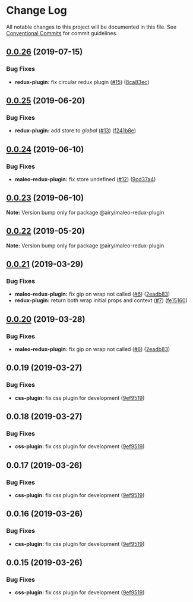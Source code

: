 # Change Log

All notable changes to this project will be documented in this file.
See [Conventional Commits](https://conventionalcommits.org) for commit guidelines.

## [0.0.26](https://github.com/airyrooms/maleo-plugins/compare/@airy/maleo-redux-plugin@0.0.25...@airy/maleo-redux-plugin@0.0.26) (2019-07-15)


### Bug Fixes

* **redux-plugin:** fix circular redux plugin ([#15](https://github.com/airyrooms/maleo-plugins/issues/15)) ([8ca83ec](https://github.com/airyrooms/maleo-plugins/commit/8ca83ec))





## [0.0.25](https://github.com/airyrooms/maleo-plugins/compare/@airy/maleo-redux-plugin@0.0.24...@airy/maleo-redux-plugin@0.0.25) (2019-06-20)


### Bug Fixes

* **redux-plugin:** add store to _global_ ([#13](https://github.com/airyrooms/maleo-plugins/issues/13)) ([f241b8e](https://github.com/airyrooms/maleo-plugins/commit/f241b8e))





## [0.0.24](https://github.com/airyrooms/maleo-plugins/compare/@airy/maleo-redux-plugin@0.0.23...@airy/maleo-redux-plugin@0.0.24) (2019-06-10)


### Bug Fixes

* **maleo-redux-plugin:** fix store undefined ([#12](https://github.com/airyrooms/maleo-plugins/issues/12)) ([9cd37a4](https://github.com/airyrooms/maleo-plugins/commit/9cd37a4))





## [0.0.23](https://github.com/alvinkl/maleo-plugins/compare/@airy/maleo-redux-plugin@0.0.22...@airy/maleo-redux-plugin@0.0.23) (2019-06-10)

**Note:** Version bump only for package @airy/maleo-redux-plugin





## [0.0.22](https://github.com/airyrooms/maleo-plugins/compare/@airy/maleo-redux-plugin@0.0.21...@airy/maleo-redux-plugin@0.0.22) (2019-05-20)

**Note:** Version bump only for package @airy/maleo-redux-plugin





## [0.0.21](https://github.com/airyrooms/maleo-plugins/compare/@airy/maleo-redux-plugin@0.0.19...@airy/maleo-redux-plugin@0.0.21) (2019-03-29)


### Bug Fixes

* **maleo-redux-plugin:** fix gip on wrap not called ([#6](https://github.com/airyrooms/maleo-plugins/issues/6)) ([2eadb83](https://github.com/airyrooms/maleo-plugins/commit/2eadb83))
* **redux-plugin:** return both wrap initial props and context ([#7](https://github.com/airyrooms/maleo-plugins/issues/7)) ([fe15160](https://github.com/airyrooms/maleo-plugins/commit/fe15160))





## [0.0.20](https://github.com/alvinkl/maleo-plugins/compare/@airy/maleo-redux-plugin@0.0.19...@airy/maleo-redux-plugin@0.0.20) (2019-03-28)


### Bug Fixes

* **maleo-redux-plugin:** fix gip on wrap not called ([#6](https://github.com/alvinkl/maleo-plugins/issues/6)) ([2eadb83](https://github.com/alvinkl/maleo-plugins/commit/2eadb83))





## 0.0.19 (2019-03-27)


### Bug Fixes

* **css-plugin:** fix css plugin for development ([9ef9519](https://github.com/airyrooms/maleo-plugins/commit/9ef9519))





## 0.0.18 (2019-03-27)


### Bug Fixes

* **css-plugin:** fix css plugin for development ([9ef9519](https://github.com/airyrooms/maleo-plugins/commit/9ef9519))





## 0.0.17 (2019-03-26)


### Bug Fixes

* **css-plugin:** fix css plugin for development ([9ef9519](https://github.com/airyrooms/maleo-plugins/commit/9ef9519))





## 0.0.16 (2019-03-26)


### Bug Fixes

* **css-plugin:** fix css plugin for development ([9ef9519](https://github.com/airyrooms/maleo-plugins/commit/9ef9519))





## 0.0.15 (2019-03-26)


### Bug Fixes

* **css-plugin:** fix css plugin for development ([9ef9519](https://github.com/alvinkl/maleo-plugins/commit/9ef9519))
